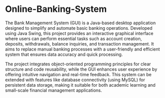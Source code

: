 # Online-Banking-System
The Bank Management System (GUI) is a Java-based desktop application designed to simplify and automate basic banking operations. Developed using Java Swing, this project provides an interactive graphical interface where users can perform essential tasks such as account creation, deposits, withdrawals, balance inquiries, and transaction management. It aims to replace manual banking processes with a user-friendly and efficient system that ensures data accuracy and quick processing.

The project integrates object-oriented programming principles for clear structure and code reusability, while the GUI enhances user experience by offering intuitive navigation and real-time feedback. This system can be extended with features like database connectivity (using MySQL) for persistent data storage, making it suitable for both academic learning and small-scale financial management applications.

